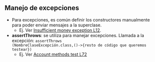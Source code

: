## Manejo de excepciones
- Para excepciones, es común definir los constructores manualmente para poder enviar mensajes a la superclase.
    * Ej. Ver [Insufficient money exception L12][insufficient-money-exception-L12].
- **assertThrows**: se utiliza para manejar excepciones. Llamada a la excepción:
  <code>assertThrows (NombreClaseExcepción.class,()->{resto de código que queremos testear})</code>
    * Ej. Ver [Account methods test L72][account-methods-test-L72]

[insufficient-money-exception-L12]:https://github.com/irinacadu/TDD-Course/blob/3189652547adebbae4f378dd92a15d479a266113/src/test/java/tddCourse/tdd/Exceptions/InsufficientMoneyException.java#L12
[account-methods-test-L72]:https://github.com/irinacadu/TDD-Course/blob/016282e9ca5a6749a012ba4dbabede140aa1c9ea/src/test/java/JUnit/TransactionsMethods/AccountMethodsTest.java#L72

